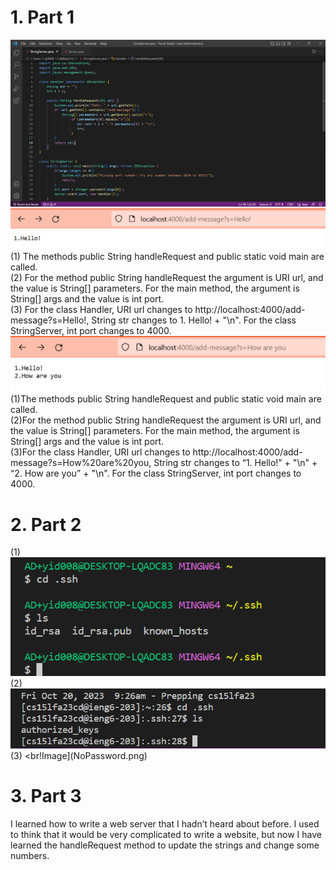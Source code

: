 # 1. Part 1
![Image](code.png)
<br>![Image](step1.png)
<br>(1) The methods public String handleRequest and public static void main are called.
<br>(2) For the method public String handleRequest the argument is URI url, and the value is String[] parameters. For the main method, the argument is String[] args and the value is int port.
<br>(3) For the class Handler, URI url changes to http://localhost:4000/add-message?s=Hello!, String str changes to 1. Hello! + "\n". For the class StringServer, int port changes to 4000.
<br>![Image](step2.png)
<br>(1)The methods public String handleRequest and public static void main are called.
<br>(2)For the method public String handleRequest the argument is URI url, and the value is String[] parameters. For the main method, the argument is String[] args and the value is int port.
<br>(3)For the class Handler, URI url changes to http://localhost:4000/add-message?s=How%20are%20you, String str changes to “1. Hello!” + "\n" + “2. How are you” +  "\n". For the class StringServer, int port changes to 4000.
# 2. Part 2
(1)
<be>![Image](private.png)
<be>(2)
<be>![Image](public.png)
<be>(3)
<br!Image](NoPassword.png)
# 3. Part 3
I learned how to write a web server that I hadn’t heard about before. I used to think that it would be very complicated to write a website, but now I have learned the handleRequest method to update the strings and change some numbers.

